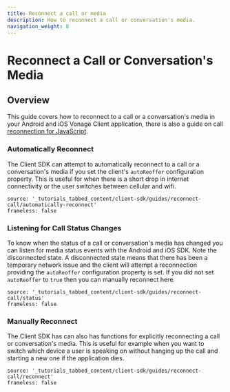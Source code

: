 ```yaml
---
title: Reconnect a call or media
description: How to reconnect a call or conversation's media.
navigation_weight: 8
---
```


# Reconnect a Call or Conversation's Media

## Overview

This guide covers how to reconnect to a call or a conversation's media in your Android and iOS Vonage Client application, there is also a guide on call [reconnection for JavaScript]().

### Automatically Reconnect

The Client SDK can attempt to automatically reconnect to a call or a conversation's media if you set the client's `autoReoffer` configuration property. This is useful for when there is a short drop in internet connectivity or the user switches between cellular and wifi.

```tabbed_content
source: '_tutorials_tabbed_content/client-sdk/guides/reconnect-call/automatically-reconnect'
frameless: false
```

### Listening for Call Status Changes

To know when the status of a call or conversation's media has changed you can listen for media status events with the Android and iOS SDK. Note the disconnected state. A disconnected state means that there has been a temporary network issue and the client will attempt a reconnection providing the `autoReoffer` configuration property is set. If you did not set `autoReoffer` to `true` then you can manually reconnect here. 

```tabbed_content
source: '_tutorials_tabbed_content/client-sdk/guides/reconnect-call/status'
frameless: false
```

### Manually Reconnect

The Client SDK has can also has functions for explicitly reconnecting a call or conversation's media. This is useful for example when you want to switch which device a user is speaking on without hanging up the call and starting a new one if the application dies.

```tabbed_content
source: '_tutorials_tabbed_content/client-sdk/guides/reconnect-call/reconnect'
frameless: false
```
